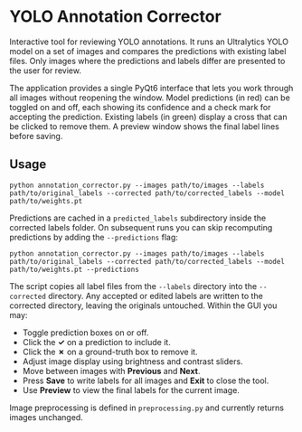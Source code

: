 # YOLO Annotation Corrector

Interactive tool for reviewing YOLO annotations. It runs an Ultralytics YOLO model on a set of images and compares the predictions with existing label files. Only images where the predictions and labels differ are presented to the user for review.

The application provides a single PyQt6 interface that lets you work through all images without reopening the window. Model predictions (in red) can be toggled on and off, each showing its confidence and a check mark for accepting the prediction. Existing labels (in green) display a cross that can be clicked to remove them. A preview window shows the final label lines before saving.

## Usage

```
python annotation_corrector.py --images path/to/images --labels path/to/original_labels --corrected path/to/corrected_labels --model path/to/weights.pt
```

Predictions are cached in a `predicted_labels` subdirectory inside the corrected labels folder. On subsequent runs you can skip
recomputing predictions by adding the `--predictions` flag:

```
python annotation_corrector.py --images path/to/images --labels path/to/original_labels --corrected path/to/corrected_labels --model path/to/weights.pt --predictions
```

The script copies all label files from the `--labels` directory into the `--corrected` directory. Any accepted or edited labels are written to the corrected directory, leaving the originals untouched. Within the GUI you may:

* Toggle prediction boxes on or off.
* Click the **✓** on a prediction to include it.
* Click the **✗** on a ground-truth box to remove it.
* Adjust image display using brightness and contrast sliders.
* Move between images with **Previous** and **Next**.
* Press **Save** to write labels for all images and **Exit** to close the tool.
* Use **Preview** to view the final labels for the current image.

Image preprocessing is defined in `preprocessing.py` and currently returns images unchanged.

